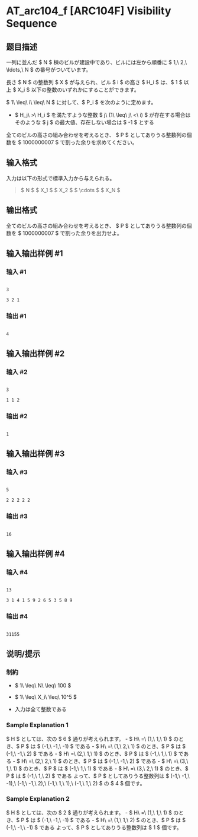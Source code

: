 # AT_arc104_f [ARC104F] Visibility Sequence

## 题目描述

[problemUrl]: https://atcoder.jp/contests/arc104/tasks/arc104_f

一列に並んだ $ N $ 棟のビルが建設中であり、ビルには左から順番に $ 1,\ 2,\ \ldots,\ N $ の番号がついています。

長さ $ N $ の整数列 $ X $ が与えられ、ビル $ i $ の高さ $ H_i $ は、$ 1 $ 以上 $ X_i $ 以下の整数のいずれかにすることができます。

$ 1\ \leq\ i\ \leq\ N $ に対して、$ P_i $ を次のように定めます。

- $ H_j\ >\ H_i $ を満たすような整数 $ j\ (1\ \leq\ j\ <\ i) $ が存在する場合はそのような $ j $ の最大値、存在しない場合は $ -1 $ とする

全てのビルの高さの組み合わせを考えるとき、 $ P $ としてありうる整数列の個数を $ 1000000007 $ で割った余りを求めてください。

## 输入格式

入力は以下の形式で標準入力から与えられる。

> $ N $ $ X_1 $ $ X_2 $ $ \cdots $ $ X_N $

## 输出格式

全てのビルの高さの組み合わせを考えるとき、 $ P $ としてありうる整数列の個数を $ 1000000007 $ で割った余りを出力せよ。

## 输入输出样例 #1

### 输入 #1

```
3
3 2 1
```

### 输出 #1

```
4
```

## 输入输出样例 #2

### 输入 #2

```
3
1 1 2
```

### 输出 #2

```
1
```

## 输入输出样例 #3

### 输入 #3

```
5
2 2 2 2 2
```

### 输出 #3

```
16
```

## 输入输出样例 #4

### 输入 #4

```
13
3 1 4 1 5 9 2 6 5 3 5 8 9
```

### 输出 #4

```
31155
```

## 说明/提示

### 制約

- $ 1\ \leq\ N\ \leq\ 100 $
- $ 1\ \leq\ X_i\ \leq\ 10^5 $
- 入力は全て整数である

### Sample Explanation 1

$ H $ としては、次の $ 6 $ 通りが考えられます。 - $ H\ =\ (1,\ 1,\ 1) $ のとき、$ P $ は $ (-1,\ -1,\ -1) $ である - $ H\ =\ (1,\ 2,\ 1) $ のとき、$ P $ は $ (-1,\ -1,\ 2) $ である - $ H\ =\ (2,\ 1,\ 1) $ のとき、$ P $ は $ (-1,\ 1,\ 1) $ である - $ H\ =\ (2,\ 2,\ 1) $ のとき、$ P $ は $ (-1,\ -1,\ 2) $ である - $ H\ =\ (3,\ 1,\ 1) $ のとき、$ P $ は $ (-1,\ 1,\ 1) $ である - $ H\ =\ (3,\ 2,\ 1) $ のとき、$ P $ は $ (-1,\ 1,\ 2) $ である よって、$ P $ としてありうる整数列は $ (-1,\ -1,\ -1),\ (-1,\ -1,\ 2),\ (-1,\ 1,\ 1),\ (-1,\ 1,\ 2) $ の $ 4 $ 個です。

### Sample Explanation 2

$ H $ としては、次の $ 2 $ 通りが考えられます。 - $ H\ =\ (1,\ 1,\ 1) $ のとき、$ P $ は $ (-1,\ -1,\ -1) $ である - $ H\ =\ (1,\ 1,\ 2) $ のとき、$ P $ は $ (-1,\ -1,\ -1) $ である よって、$ P $ としてありうる整数列は $ 1 $ 個です。
